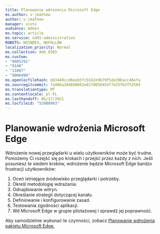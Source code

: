 ```yaml
---
title: Planowanie wdrożenia Microsoft Edge
ms.author: v-jmathew
author: v-jmathew
manager: scotv
audience: Admin
ms.topic: article
ms.service: o365-administration
ROBOTS: NOINDEX, NOFOLLOW
localization_priority: Normal
ms.collection: Adm_O365
ms.custom:
- "9005291"
- "9140"
- "11087"
- "9006490"
ms.openlocfilehash: dd3449ccd6eeb5fc9162e9679f5de39bacc46efa
ms.sourcegitcommit: 7a406a3d4680662e81f0056454f7e25fb2f52504
ms.translationtype: MT
ms.contentlocale: pl-PL
ms.lasthandoff: 06/17/2021
ms.locfileid: "52989943"
---
```

# <a name="plan-your-deployment-of-microsoft-edge"></a>Planowanie wdrożenia Microsoft Edge

Wdrożenie nowej przeglądarki u wielu użytkowników może być trudne. Pomożemy Ci rozejść się po krokach i przejść przez każdy z nich. Jeśli posuniesz te siedem kroków, wdrożenie będzie Microsoft Edge bardzo frustracji użytkowników:

1. Oceń istniejące środowisko przeglądarki i potrzeby.
2. Określ metodologię wdrażania.
3. Odnajdowanie witryn.
4. Określanie strategii dotyczącej kanału.
5. Definiowanie i konfigurowanie zasad.
6. Testowania zgodności aplikacji.
7. Wd Microsoft Edge w grupie pilotażowej i sprawdź jej poprawność.

Aby samodzielnie wykonać te czynności, zobacz [Planowanie wdrożenia pakietu Microsoft Edge.](https://go.microsoft.com/fwlink/?linkid=2129990)
